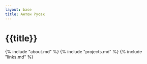 ```yaml
---
layout: base
title: Антон Русак
---
```


# {{title}}

{% include "about.md" %}
{% include "projects.md" %}
{% include "links.md" %}

